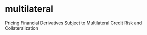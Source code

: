 # multilateral
Pricing Financial Derivatives Subject to Multilateral Credit Risk and Collateralization
